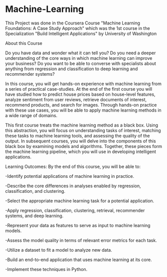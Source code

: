 # Machine-Learning

This Project was done in the Coursera Course "Machine Learning Foundations: A Case Study Approach" which was the 1st course in
the Specialization "Build Intelligent Applications" by University of Washington

About this Course

Do you have data and wonder what it can tell you?  Do you need a deeper understanding of the core ways in which machine 
learning can improve your business?  Do you want to be able to converse with specialists about anything from regression and 
classification to deep learning and recommender systems?

In this course, you will get hands-on experience with machine learning from a series of practical case-studies.  At the end of
the first course you will have studied how to predict house prices based on house-level features, analyze sentiment from user 
reviews, retrieve documents of interest, recommend products, and search for images.  Through hands-on practice with these use 
cases, you will be able to apply machine learning methods in a wide range of domains.

This first course treats the machine learning method as a black box.  Using this abstraction, you will focus on understanding
tasks of interest, matching these tasks to machine learning tools, and assessing the quality of the output. In subsequent
courses, you will delve into the components of this black box by examining models and algorithms.  Together, these pieces form
the machine learning pipeline, which you will use in developing intelligent applications.

Learning Outcomes:  By the end of this course, you will be able to:

   -Identify potential applications of machine learning in practice.
   
   -Describe the core differences in analyses enabled by regression, classification, and clustering.
   
   -Select the appropriate machine learning task for a potential application.
   
   -Apply regression, classification, clustering, retrieval, recommender systems, and deep learning.
   
   -Represent your data as features to serve as input to machine learning models. 
   
   -Assess the model quality in terms of relevant error metrics for each task.
   
   -Utilize a dataset to fit a model to analyze new data.
   
   -Build an end-to-end application that uses machine learning at its core.
   
   -Implement these techniques in Python.
